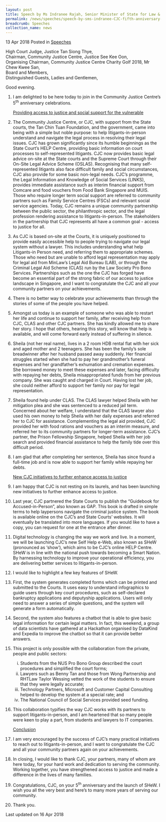 ```yaml
---
layout: post
title: Speech by Ms Indranee Rajah, Senior Minister of State for Law & Finance, at the Community Justice Centre's 5th Anniversary Dinner Celebrations
permalink: /news/speeches/speech-by-sms-indranee-CJC-fifth-anniversary-dinner
breadcrumb: Speeches
collection_name: news
---
```


13 Apr 2018 Posted in [Speeches](/news/speeches)

High Court Judge, Justice Tan Siong Thye,  
Chairman, Community Justice Centre, Justice See Kee Oon,  
Organising Chairman, Community Justice Centre Charity Golf 2018, Mr Chew Kwee San,  
Board and Members,  
Distinguished Guests, Ladies and Gentlemen,  


Good evening.

 1. I am delighted to be here today to join in the Community Justice Centre’s 5<sup>th</sup> anniversary celebrations.
    
    <u>Providing access to justice and social support for the vulnerable</u>

 2. The Community Justice Centre, or CJC, with support from the State courts, the Tan Chin Tuan Foundation, and the government, came into being with a simple but noble purpose: to help litigants-in-person understand and navigate the legal process in resolving their legal issues. CJC has grown significantly since its humble beginnings as the State Court’s HELP Centre, providing basic information on court processes to self-represented litigants. CJC now provides basic legal advice on-site at the State courts and the Supreme Court through their On-Site Legal Advice Scheme (OSLAS). Recognising that many self-represented litigants also face difficult family and social circumstances, CJC also provide for some basic non-legal needs. CJC’s programme, the Legal Information and Knowledge of Social Services (LINKS), provides immediate assistance such as interim financial support from Comcare and food vouchers from Food Bank Singapore and MUIS. Those who require longer term social support are referred to community partners such as Family Service Centres (FSCs) and relevant social service agencies. Today, CJC remains a unique community partnership between the public sector, the philanthropic sector, and the legal profession rendering assistance to litigants-in-person. The stakeholders in the partnership that CJC represents all have a common goal - access to justice for all.

 3. As CJC is based on-site at the Courts, it is uniquely positioned to provide easily accessible help to people trying to navigate our legal system without a lawyer. This includes understanding what help Litigants-in Person need, and referring them to appropriate schemes. Those who need but are unable to afford legal representation may apply for legal aid from MinLaw’s Legal Aid Bureau (LAB), or through the Criminal Legal Aid Scheme (CLAS) run by the Law Society Pro Bono Services. Partnerships such as the one the CJC has forged have become an essential part of the strong fabric of our access to justice landscape in Singapore, and I want to congratulate the CJC and all your community partners on your achievements.

 


 4. There is no better way to celebrate your achievements than through the stories of some of the people you have helped.

  


 5. Amongst us today is an example of someone who was able to restart her life and continue to support her family, after receiving help from CJC, CLAS and other CJC partners. She has kindly allowed me to share her story. I hope that others, hearing this story, will know that help is available, and will come forward early instead of suffering in silence.

 


 6. Sheila (not her real name), lives in a 2 room HDB rental flat with her sick and aged mother and 2 teenagers. She has been the family’s sole breadwinner after her husband passed away suddenly. Her financial struggles started when she had to pay her grandmother’s funeral expenses and her grandfather’s exhumation and cremation expenses. She borrowed money to meet these expenses and later, facing difficulty with repaying her debts, Sheila misappropriated funds from her previous company. She was caught and charged in Court. Having lost her job, she could neither afford to support her family nor pay for legal representation.

 


 7. Sheila found help under CLAS. The CLAS lawyer helped Sheila with her mitigation plea and she was sentenced to a reduced jail term. Concerned about her welfare, I understand that the CLAS lawyer also used his own money to help Sheila with her daily expenses and referred her to CJC for assistance. Complementing the legal aid provided, CJC provided her with food rations and vouchers as an interim measure, and referred her to its community partners for longer-term assistance. CJC’s partner, the Prison Fellowship Singapore, helped Sheila with her job search and provided financial assistance to help the family tide over this difficult period.

 


 8. I am glad that after completing her sentence, Sheila has since found a full-time job and is now able to support her family while repaying her debts.
    
    <u>New CJC initiatives to further enhance access to justice</u>



 9. I am happy that CJC is not resting on its laurels, and has been launching new initiatives to further enhance access to justice.

 
10. Last year, CJC partnered the State Courts to publish the “Guidebook for Accused-in-Person”, also known as GAP. This book is drafted in simple terms to help laypersons navigate the criminal justice system. The book is available online on the CJC’s and State Courts’ websites. It will eventually be translated into more languages. If you would like to have a copy, you can request for one at the entrance after dinner.

 


11. Digital technology is changing the way we work and live. In a moment, we will be launching CJC’s new Self Help e-Web, also known as SHeW (pronounced as ‘show’), which aims to be CJC’s online HELP Centre. SHeW is in line with the national push towards becoming a Smart Nation. By harnessing technology to improve your operational efficiency, you are delivering better services to litigants-in-person.

 

12. I would like to highlight a few key features of SHeW.

 


13. First, the system generates completed forms which can be printed and submitted to the Courts. It uses easy to understand infographics to guide users through key court procedures, such as self-declared bankruptcy applications and deputyship applications. Users will only need to answer a series of simple questions, and the system will generate a form automatically.

 


14. Second, the system also features a chatbot that is able to give basic legal information for certain legal matters. In fact, this weekend, a group of data scientists have gathered at a Hackathon organised by DataKind and Expedia to improve the chatbot so that it can provide better answers.


15. This project is only possible with the collaboration from the private, people and public sectors:
    <ol style="list-style-type: lower-roman">
    <li>Students from the NUS Pro Bono Group described the court procedures and simplified the court forms; </li>
    <li>Lawyers such as Benny Tan and those from Wong Partnership and RHTLaw Taylor Wessing vetted the work of the students to ensure       that they were legally accurate;</li>
    <li>Technology Partners, Microsoft and Customer Capital Consulting helped to develop the system at a special rate; and</li>
    <li> The National Council of Social Services provided seed funding.</li>
    </ol>

16. This collaboration typifies the way CJC works with its partners to support litigants-in-person, and I am heartened that so many people were keen to play a part, from students and lawyers to IT companies.
    
    <u>Conclusion</u>

17. I am very encouraged by the success of CJC’s many practical initiatives to reach out to litigants-in-person, and I want to congratulate the CJC and all your community partners again on your achievements.

 
18. In closing, I would like to thank CJC, your partners, many of whom are here today, for your hard work and dedication to serving the community. Working together, you have strengthened access to justice and made a difference in the lives of many families.

 


19. Congratulations, CJC, on your 5<sup>th</sup> anniversary and the launch of SHeW. I wish you all the very best and here’s to many more years of serving our community.

 

20. Thank you.

<p class="right-side-updated">Last updated on 16 Apr 2018</p>
